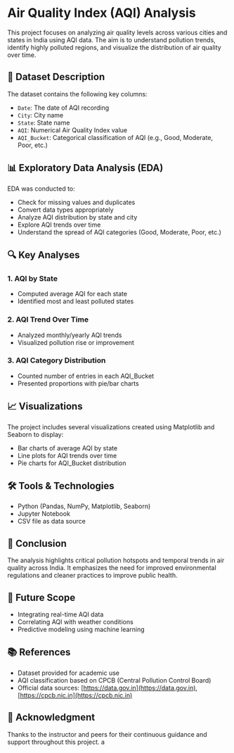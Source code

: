 # Air Quality Index (AQI) Analysis

This project focuses on analyzing air quality levels across various cities and states in India using AQI data. The aim is to understand pollution trends, identify highly polluted regions, and visualize the distribution of air quality over time.

## 📂 Dataset Description

The dataset contains the following key columns:

- `Date`: The date of AQI recording
- `City`: City name
- `State`: State name 
- `AQI`: Numerical Air Quality Index value
- `AQI_Bucket`: Categorical classification of AQI (e.g., Good, Moderate, Poor, etc.)

## 📊 Exploratory Data Analysis (EDA)

EDA was conducted to:
- Check for missing values and duplicates
- Convert data types appropriately
- Analyze AQI distribution by state and city
- Explore AQI trends over time
- Understand the spread of AQI categories (Good, Moderate, Poor, etc.)

## 🔍 Key Analyses

### 1. AQI by State
- Computed average AQI for each state
- Identified most and least polluted states

### 2. AQI Trend Over Time
- Analyzed monthly/yearly AQI trends
- Visualized pollution rise or improvement

### 3. AQI Category Distribution
- Counted number of entries in each AQI_Bucket
- Presented proportions with pie/bar charts

## 📈 Visualizations

The project includes several visualizations created using Matplotlib and Seaborn to display:
- Bar charts of average AQI by state
- Line plots for AQI trends over time
- Pie charts for AQI_Bucket distribution

## 🛠 Tools & Technologies

- Python (Pandas, NumPy, Matplotlib, Seaborn)
- Jupyter Notebook
- CSV file as data source

## 📌 Conclusion

The analysis highlights critical pollution hotspots and temporal trends in air quality across India. It emphasizes the need for improved environmental regulations and cleaner practices to improve public health.

## 🚀 Future Scope

- Integrating real-time AQI data
- Correlating AQI with weather conditions
- Predictive modeling using machine learning

## 📚 References

- Dataset provided for academic use
- AQI classification based on CPCB (Central Pollution Control Board)
- Official data sources: [https://data.gov.in](https://data.gov.in), [https://cpcb.nic.in](https://cpcb.nic.in)

## 🙏 Acknowledgment

Thanks to the instructor and peers for their continuous guidance and support throughout this project.
a
